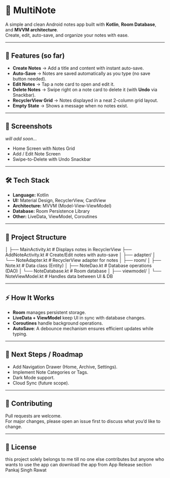 # 📝 MultiNote  

A simple and clean Android notes app built with **Kotlin**, **Room Database**, and **MVVM architecture**.  
Create, edit, auto-save, and organize your notes with ease.  

---

## 🚀 Features (so far)

- **Create Notes** → Add a title and content with instant auto-save.  
- **Auto-Save** → Notes are saved automatically as you type (no save button needed).  
- **Edit Notes** → Tap a note card to open and edit it.  
- **Delete Notes** → Swipe right on a note card to delete it (with **Undo** via Snackbar).  
- **RecyclerView Grid** → Notes displayed in a neat 2-column grid layout.  
- **Empty State** → Shows a message when no notes exist.  

---

## 📸 Screenshots  
*will add soon...*

- Home Screen with Notes Grid  
- Add / Edit Note Screen  
- Swipe-to-Delete with Undo Snackbar  

---

## 🛠️ Tech Stack

- **Language:** Kotlin  
- **UI:** Material Design, RecyclerView, CardView  
- **Architecture:** MVVM (Model-View-ViewModel)  
- **Database:** Room Persistence Library  
- **Other:** LiveData, ViewModel, Coroutines  

---

## 📂 Project Structure
│
├── MainActivity.kt # Displays notes in RecyclerView
├── AddNoteActivity.kt # Create/Edit notes with auto-save
│
├── adapter/
│ └── NoteAdapter.kt # RecyclerView adapter for notes
│
├── room/
│ ├── Note.kt # Data class (Entity)
│ ├── NoteDao.kt # Database operations (DAO)
│ └── NoteDatabase.kt # Room database
│
├── viewmodel/
│ └── NoteViewModel.kt # Handles data between UI & DB


---

## ⚡ How It Works

- **Room** manages persistent storage.  
- **LiveData + ViewModel** keep UI in sync with database changes.  
- **Coroutines** handle background operations.  
- **AutoSave**: A debounce mechanism ensures efficient updates while typing.  

---

## 📌 Next Steps / Roadmap

- Add Navigation Drawer (Home, Archive, Settings).  
- Implement Note Categories or Tags.  
- Dark Mode support.  
- Cloud Sync (future scope).  

---

## 🤝 Contributing

Pull requests are welcome.  
For major changes, please open an issue first to discuss what you’d like to change.  

---

## 📄 License
this project solely belongs to me till no one else contributes but anyone who wants to use the app can download the app from App Release section
Pankaj Singh Rawat







